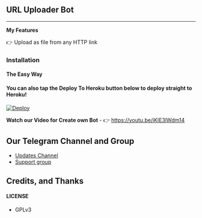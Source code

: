 ## URL Uploader Bot
---

**My Features**

👉 Upload as file from any HTTP link

### Installation

#### The Easy Way

#### You can also tap the Deploy To Heroku button below to deploy straight to Heroku!

[![Deploy](https://www.herokucdn.com/deploy/button.svg)](https://heroku.com/deploy?template=https://github.com/_/tree/master)

**Watch our Video for Create own Bot** - 👉 https://youtu.be/iKlE3lWdm14

## Our Telegram Channel and Group

* [Updates Channel](https://t.me/NT_BOT_CHANNEL)
* [Support group](https://t.me/Ntbotgroup)

## Credits, and Thanks

#### LICENSE
- GPLv3
